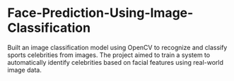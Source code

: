 # Face-Prediction-Using-Image-Classification
Built an image classification model using OpenCV to recognize and classify sports celebrities from images. The project aimed to train a system to automatically identify celebrities based on facial features using real-world image data.
